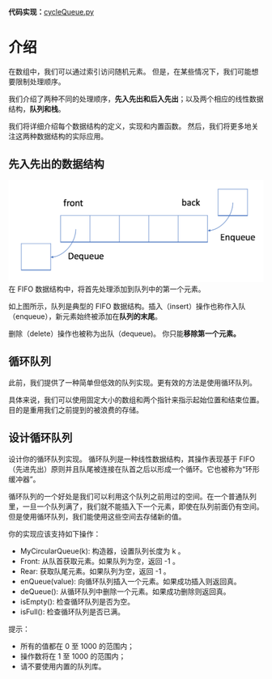 **代码实现：**[cycleQueue.py](./cycleQueue.py)

# 介绍
在数组中，我们可以通过索引访问随机元素。 但是，在某些情况下，我们可能想要限制处理顺序。

我们介绍了两种不同的处理顺序，**先入先出和后入先出**；以及两个相应的线性数据结构，**队列和栈**。

我们将详细介绍每个数据结构的定义，实现和内置函数。 然后，我们将更多地关注这两种数据结构的实际应用。

## 先入先出的数据结构
![fifo](https://github.com/wnz27/Algorithms_Note/blob/master/img/fifo_eg.png)
在 FIFO 数据结构中，将首先处理添加到队列中的第一个元素。

如上图所示，队列是典型的 FIFO 数据结构。插入（insert）操作也称作入队（enqueue），新元素始终被添加在**队列的末尾**。 

删除（delete）操作也被称为出队（dequeue)。 你只能**移除第一个元素。**

## 循环队列
此前，我们提供了一种简单但低效的队列实现。更有效的方法是使用循环队列。 

具体来说，我们可以使用固定大小的数组和两个指针来指示起始位置和结束位置。 目的是重用我们之前提到的被浪费的存储。

## 设计循环队列
设计你的循环队列实现。 循环队列是一种线性数据结构，其操作表现基于 FIFO（先进先出）原则并且队尾被连接在队首之后以形成一个循环。它也被称为“环形缓冲器”。

循环队列的一个好处是我们可以利用这个队列之前用过的空间。在一个普通队列里，一旦一个队列满了，我们就不能插入下一个元素，即使在队列前面仍有空间。但是使用循环队列，我们能使用这些空间去存储新的值。

你的实现应该支持如下操作：
- MyCircularQueue(k): 构造器，设置队列长度为 k 。
- Front: 从队首获取元素。如果队列为空，返回 -1 。
- Rear: 获取队尾元素。如果队列为空，返回 -1 。
- enQueue(value): 向循环队列插入一个元素。如果成功插入则返回真。
- deQueue(): 从循环队列中删除一个元素。如果成功删除则返回真。
- isEmpty(): 检查循环队列是否为空。
- isFull(): 检查循环队列是否已满。

提示：
- 所有的值都在 0 至 1000 的范围内；
- 操作数将在 1 至 1000 的范围内；
- 请不要使用内置的队列库。
